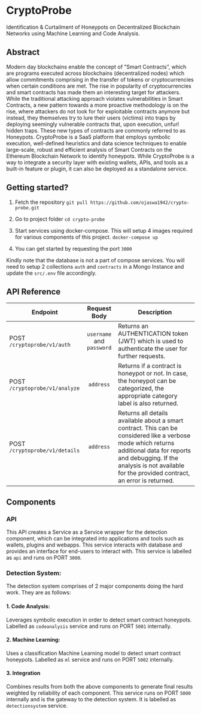 # CryptoProbe
Identification & Curtailment of Honeypots on Decentralized Blockchain Networks using Machine Learning and Code Analysis.

## Abstract
Modern day blockchains enable the concept of "Smart Contracts”, which are programs executed across blockchains (decentralized nodes) which allow commitments comprising in the transfer of tokens or cryptocurrencies when certain conditions are met. The rise in popularity of cryptocurrencies and smart contracts has made them an interesting target for attackers. While the traditional attacking approach violates vulnerabilities in Smart Contracts, a new pattern towards a more proactive methodology is on the rise, where attackers do not look for for exploitable contracts anymore but instead, they themselves try to lure their users (victims) into traps by deploying seemingly vulnerable contracts that, upon execution, unfurl hidden traps. These new types of contracts are commonly referred to as Honeypots. CryptoProbe is a SaaS platform that employs symbolic execution, well-defined heuristics and data science techniques to enable large-scale, robust and efficient analysis of Smart Contracts on the Ethereum Blockchain Network to identify honeypots. While CryptoProbe is a way to integrate a security layer with existing wallets, APIs, and tools as a built-in feature or plugin, it can also be deployed as a standalone service.

## Getting started?
1. Fetch the repository
`git pull https://github.com/ojaswa1942/crypto-probe.git`

2. Go to project folder
`cd crypto-probe`

3. Start services using docker-compose. This will setup 4 images required for various components of this project. 
`docker-compose up`

4. You can get started by requesting the port `3000`

Kindly note that the database is not a part of compose services. 
You will need to setup 2 collections `auth` and `contracts` in a Mongo Instance and update the `src/.env` file accordingly. 

## API Reference
Endpoint | Request Body | Description
----- | :----: | --------
POST `/cryptoprobe/v1/auth` | `username` and `password` | Returns an AUTHENTICATION token (JWT) which is used to authenticate the user for further requests. 
POST `/cryptoprobe/v1/analyze` | `address` | Returns if a contract is honeypot or not. In case, the honeypot can be categorized, the appropriate category label is also returned.
POST `/cryptoprobe/v1/details` | `address` | Returns all details available about a smart contract. This can be considered like a verbose mode which returns additional data for reports and debugging. If the analysis is not available for the provided contract, an error is returned.

## Components
### API
This API creates a Service as a Service wrapper for the detection component, which can be integrated into applications and tools such as wallets, plugins and webapps. This service interacts with database and provides an interface for end-users to interact with. This service is labelled as `api` and runs on PORT `3000`.

### Detection System:
The detection system comprises of 2 major components doing the hard work. They are as follows:

#### 1. Code Analysis:
Leverages symbolic execution in order to detect smart contract honeypots. Labelled as `codeanalysis` service and runs on PORT `5001` internally.

#### 2. Machine Learning:
Uses a classification Machine Learning model to detect smart contract honeypots. Labelled as `ml` service and runs on PORT `5002` internally.

#### 3. Integration
Combines results from both the above components to generate final results weighted by reliability of each component. This service runs on PORT `5000` internally and is the gateway to the detection system. It is labelled as `detectionsystem` service.
